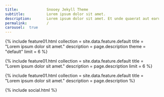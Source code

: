 ```yaml
---
title:             Snooey Jekyll Theme
subtitle:          Lorem ipsum dolor sit amet.
description:       Lorem ipsum dolor sit amet. Et unde quaerat aut earum animi aut explicabo saepe qui quibusdam accusamus ut velit asperiores vel natus temporibus. Qui sapiente saepe qui totam saepe est suscipit quia vel error provident cum omnis eius aut galisum rem nulla dolor? Qui internos voluptas est nulla odit est temporibus expedita eos quidem cumque. Ea voluptates eligendi quo rerum libero et molestiae harum vel fugit magni et cupiditate optio At quia consequuntur ut exercitationem laboriosam. Cum blanditiis voluptatibus At amet sunt At quia deleniti id quibusdam neque ut odio placeat.
permalink:         /
carousel:  true
---
```



{% include feature01.html       collection = site.data.feature.default
                                title = "Lorem ipsum dolor sit amet."
                                description = page.description
                                theme = "default"
                                limit = 6 
                                %}

{% include feature01.html       collection = site.data.feature.default
                                title = "Lorem ipsum dolor sit amet."
                                description = page.description
                                limit = 6 
                                %}

{% include feature01.html       collection = site.data.feature.default
                                title = "Lorem ipsum dolor sit amet."
                                description = page.description 
                                %}
 
{% include social.html %}


